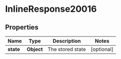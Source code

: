 # InlineResponse20016

## Properties
Name | Type | Description | Notes
------------ | ------------- | ------------- | -------------
**state** | **Object** | The stored state |  [optional]
